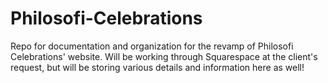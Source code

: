 # Philosofi-Celebrations

Repo for documentation and organization for the revamp of Philosofi Celebrations' website. Will be working through Squarespace at the client's request, 
but will be storing various details and information here as well! 
